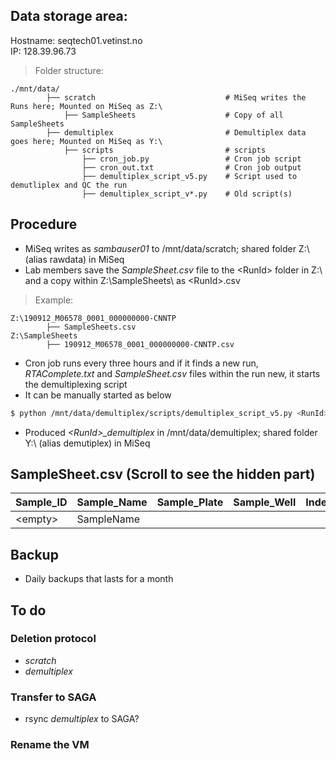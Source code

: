 ## Data storage area:
Hostname: seqtech01.vetinst.no  
IP: 128.39.96.73
> Folder structure:  

    ./mnt/data/ 
            ├── scratch                             # MiSeq writes the Runs here; Mounted on MiSeq as Z:\
                ├── SampleSheets                    # Copy of all SampleSheets
            ├── demultiplex                         # Demultiplex data goes here; Mounted on MiSeq as Y:\  
                ├── scripts                         # scripts
                    ├── cron_job.py                 # Cron job script 
                    ├── cron_out.txt                # Cron job output
                    ├── demultiplex_script_v5.py    # Script used to demutliplex and QC the run 
                    ├── demultiplex_script_v*.py    # Old script(s)


## Procedure
* MiSeq writes as _sambauser01_ to /mnt/data/scratch; shared folder Z:\ (alias rawdata) in MiSeq
* Lab members save the _SampleSheet.csv_ file to the \<RunId\> folder in Z:\ and a copy within Z:\SampleSheets\ as \<RunId>\.csv

> Example:  

    Z:\190912_M06578_0001_000000000-CNNTP 
            ├── SampleSheets.csv                             
    Z:\SampleSheets 
            ├── 190912_M06578_0001_000000000-CNNTP.csv                            
                 
      
                
* Cron job runs every three hours and if it finds a new run, _RTAComplete.txt_ and _SampleSheet.csv_ files within the run new, it starts the demultiplexing script
* It can be manually started as below
```bash
$ python /mnt/data/demultiplex/scripts/demultiplex_script_v5.py <RunId>
```
* Produced _\<RunId\>\_demultiplex_ in /mnt/data/demultiplex; shared folder Y:\ (alias demutiplex) in MiSeq
    
## SampleSheet.csv (Scroll to see the hidden part)

| __Sample_ID__ | __Sample_Name__ | __Sample_Plate__ | __Sample_Well__ | __Index_Plate_Well__ | __I7_Index_ID__ | __index__ | __I5_Index_ID__ | __index__ | __Sample_Project__ | __Description__ |__Analysis__|
|-------------|------------|------------|-------------|------------|------------|------------|------------|-------------|------------|------------|------------|
| \<empty\>     | SampleName     |       |          |      | UDP0018      |  AGAGGCAACC    | UDP0018      | CTAATGATGG         | Listeria_20200101     |       |   X   |

## Backup
* Daily backups that lasts for a month

## To do
### Deletion protocol
* _scratch_
* _demultiplex_

### Transfer to SAGA
* rsync _demultiplex_ to SAGA?

### Rename the VM
